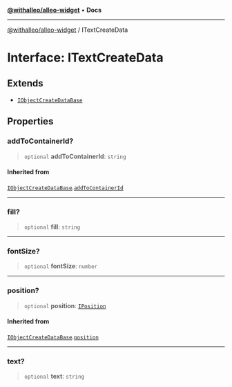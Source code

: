 [**@withalleo/alleo-widget**](../README.md) • **Docs**

***

[@withalleo/alleo-widget](../globals.md) / ITextCreateData

# Interface: ITextCreateData

## Extends

- [`IObjectCreateDataBase`](IObjectCreateDataBase.md)

## Properties

### addToContainerId?

> `optional` **addToContainerId**: `string`

#### Inherited from

[`IObjectCreateDataBase`](IObjectCreateDataBase.md).[`addToContainerId`](IObjectCreateDataBase.md#addtocontainerid)

***

### fill?

> `optional` **fill**: `string`

***

### fontSize?

> `optional` **fontSize**: `number`

***

### position?

> `optional` **position**: [`IPosition`](../type-aliases/IPosition.md)

#### Inherited from

[`IObjectCreateDataBase`](IObjectCreateDataBase.md).[`position`](IObjectCreateDataBase.md#position)

***

### text?

> `optional` **text**: `string`
